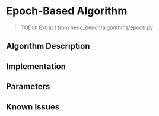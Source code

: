 # Epoch-Based Algorithm

> TODO: Extract from nedc_bench/algorithms/epoch.py

## Algorithm Description
<!-- TODO: How epoch scoring works -->

## Implementation
<!-- TODO: Code details -->

## Parameters
<!-- TODO: Epoch duration, etc. -->

## Known Issues
<!-- TODO: Extract from EPOCH_BUG_FIXED.md -->

